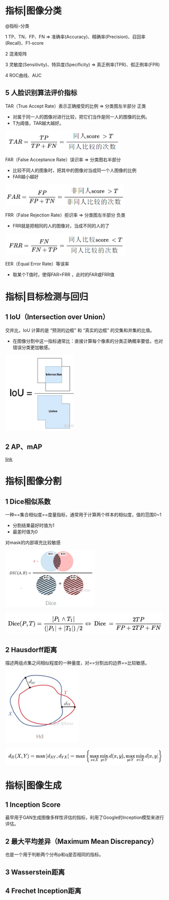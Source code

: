 # 指标|图像分类

@指标-分类

1 TP、TN、FP、FN => 准确率(Accuracy)、精确率(Precision)、召回率(Recall)、F1-score

2 混淆矩阵

3 灵敏度(Sensitivity)、特异度(Specificity) => 真正例率(TPR)、假正例率(FPR)

4 ROC曲线、AUC



## 5 人脸识别算法评价指标

TAR（True Accept Rate）表示正确接受的比例 => 分类图左半部分 正类

- 对属于同一人的图像对进行比较，把它们当作是同一人的图像的比例。
- T为阈值，TAR越大越好。

![image-20210317144131066](https://raw.githubusercontent.com/DaiDuncan/PicUploader/main/img2/20210317144131.png)



FAR（False Acceptance Rate）误识率 => 分类图右半部分

- 比较不同人的图象时，把其中的图像对当成同一个人图像的比例
- FAR越小越好

![image-20210317144152708](https://raw.githubusercontent.com/DaiDuncan/PicUploader/main/img2/20210317144152.png)



FRR（False Rejection Rate）拒识率 => 分类图左半部分 负类

- FRR就是把相同的人的图像对，当成不同的人的了

![image-20210317144244276](https://raw.githubusercontent.com/DaiDuncan/PicUploader/main/img2/20210317144244.png)



EER（Equal Error Rate）等误率

- 取某个T值时，使得FAR=FRR ，此时的FAR或FRR值





# 指标|目标检测与回归

## 1 IoU（Intersection over Union）

交并比，IoU 计算的是 “预测的边框” 和 “真实的边框” 的交集和并集的比值。

- 在图像分割中这一指标通常比：直接计算每个像素的分类正确概率要低，也对错误分类更加敏感。

<img src="https://raw.githubusercontent.com/DaiDuncan/PicUploader/main/img2/20210317145416.png" alt="image-20210317145416489" style="zoom:80%;" />

## 2 AP、mAP

[link](https://zhuanlan.zhihu.com/p/139073511)





# 指标|图像分割

## 1 Dice相似系数

一种==集合相似度==度量指标，通常用于计算两个样本的相似度，值的范围0~1

- 分割结果最好时值为1
- 最差时值为0



对mask的内部填充比较敏感

![image-20210317145601480](https://raw.githubusercontent.com/DaiDuncan/PicUploader/main/img2/20210317145601.png)

![image-20210317145612266](https://raw.githubusercontent.com/DaiDuncan/PicUploader/main/img2/20210317145612.png)



## 2 Hausdorff距离

描述两组点集之间相似程度的一种量度，对==分割出的边界==比较敏感。

![image-20210317145636593](https://raw.githubusercontent.com/DaiDuncan/PicUploader/main/img2/20210317145636.png)

![image-20210317145645197](https://raw.githubusercontent.com/DaiDuncan/PicUploader/main/img2/20210317145645.png)





# 指标|图像生成

## 1 Inception Score

最早用于GAN生成图像多样性评估的指标，利用了Google的Inception模型来进行评估。





## 2 最大平均差异（Maximum Mean Discrepancy）

也是一个用于判断两个分布p和q是否相同的指标。





## 3 Wasserstein距离



## 4 Frechet Inception距离